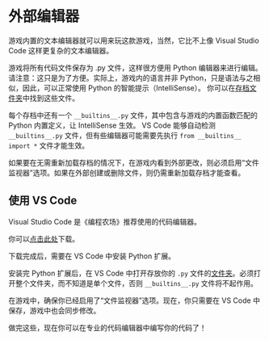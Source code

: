 # 外部编辑器
游戏内置的文本编辑器就可以用来玩这款游戏，当然，它比不上像 Visual Studio Code 这样更复杂的文本编辑器。

游戏将所有代码文件保存为 .py 文件，这样很方便用 Python 编辑器来进行编辑。
请注意：这只是为了方便。实际上，游戏内的语言并非 Python，只是语法与之相似，因此，可以正常使用 Python 的智能提示（IntelliSense）。
你可以在[存档文件夹](persistent_data_path/Saves)中找到这些文件。

每个存档中还有一个 `__builtins__.py` 文件，其中包含与游戏的内置函数匹配的 Python 内置定义，让 IntelliSense 生效。
VS Code 能够自动检测 `__builtins__.py` 文件，但有些编辑器可能需要先执行 `from __builtins__ import *` 文件才能生效。

如果要在无需重新加载存档的情况下，在游戏内看到外部更改，则必须启用“文件监视器”选项。如果在外部创建或删除文件，则仍需重新加载存档才能查看。

## 使用 VS Code
Visual Studio Code 是《编程农场》推荐使用的代码编辑器。

你可以[点击此处](https://code.visualstudio.com/download)下载。

下载完成后，需要在 VS Code 中安装 Python 扩展。

安装完 Python 扩展后，在 VS Code 中打开存放你的 `.py` 文件的[文件夹](persistent_data_path/Saves)。必须打开整个文件夹，而不知道是单个文件，否则 `__builtins__.py` 文件将不起作用。

在游戏中，确保你已经启用了“文件监视器”选项。现在，你只需要在 VS Code 中保存，游戏中也会同步修改。

做完这些，现在你可以在专业的代码编辑器中编写你的代码了！
